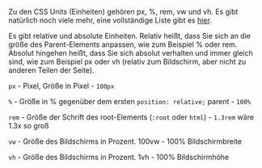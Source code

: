 Zu den CSS Units (Einheiten) gehören px, %, rem, vw und vh. Es gibt natürlich noch viele mehr, eine vollständige Liste gibt es [hier](https://developer.mozilla.org/en-US/docs/Learn/CSS/Building_blocks/Values_and_units).

Es gibt relative und absolute Einheiten. Relativ heißt, dass Sie sich an die größe des Parent-Elements anpassen, wie zum Beispiel % oder rem. Absolut hingehen heißt, dass Sie sich absolut verhalten und immer gleich sind, wie zum Beispiel px oder vh (relativ zum Bildschirm, aber nicht zu anderen Teilen der Seite).

`px` - Pixel, Größe in Pixel - `100px`

`%` - Größe in % gegenüber dem ersten `position: relative;` parent - `100%`

`rem` - Größe der Schrift des root-Elements (`:root` oder `html`) - `1.3rem` wäre 1.3x so groß

`vw` - Größe des Bildschirms in Prozent. 100vw - 100% Bildschirmbreite

`vh` - Größe des Bildschirms in Prozent. 1vh - 100% Bildschirmhöhe

